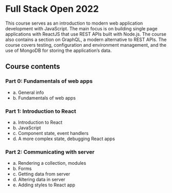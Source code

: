 # Full Stack Open 2022

This course serves as an introduction to modern web application development with JavaScript. The main focus is on building single page applications with ReactJS that use REST APIs built with Node.js. The course also contains a section on GraphQL, a modern alternative to REST APIs. The course covers testing, configuration and environment management, and the use of MongoDB for storing the application’s data.

## Course contents

### Part 0: Fundamentals of web apps
- a. General info
- b. Fundamentals of web apps

### Part 1: Introduction to React
- a. Introduction to React
- b. JavaScript
- c. Component state, event handlers
- d. A more complex state, debugging React apps

### Part 2: Communicating with server
- a. Rendering a collection, modules
- b. Forms
- c. Getting data from server
- d. Altering data in server
- e. Adding styles to React app
